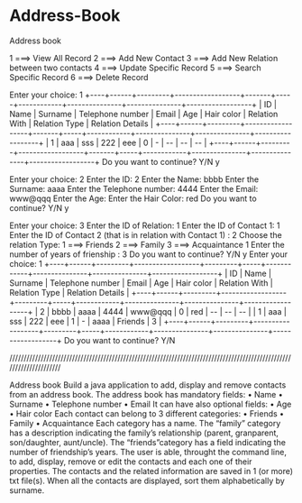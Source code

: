 # Address-Book

Address book

1 ===> View All  Record 
2 ===> Add New Contact 
3 ===> Add New Relation between two contacts
4 ===> Update Specific Record 
5 ===> Search Specific Record 
6 ===> Delete  Record 

Enter your choice: 
1
+----+------+---------+------------------+-------+-----+------------+---------------+---------------+------------------+
| ID | Name | Surname | Telephone number | Email | Age | Hair color | Relation With | Relation Type | Relation Details |
+----+------+---------+------------------+-------+-----+------------+---------------+---------------+------------------+
| 1  | aaa  | sss     | 222              | eee   | 0   | -          |  --           |  --           |  --              |
+----+------+---------+------------------+-------+-----+------------+---------------+---------------+------------------+
Do you want to continue? Y/N
y

Enter your choice: 
2
Enter the ID: 2
Enter the  Name: bbbb
Enter the  Surname: aaaa
Enter the Telephone number: 4444
Enter the  Email: www@qqq
Enter the  Age: 
Enter the  Hair Color: red
Do you want to continue? Y/N
y

Enter your choice: 
3
Enter the ID of Relation: 1
Enter the ID of Contact 1: 1
Enter the ID of Contact 2 (that is in relation with Contact 1) : 2
Choose the relation Type: 
1 ===> Friends 
2 ===> Family 
3 ===> Acquaintance
1
Enter the number of years of frienship : 3
Do you want to continue? Y/N
y
Enter your choice: 
1
+----+------+---------+------------------+---------+-----+------------+---------------+---------------+------------------+
| ID | Name | Surname | Telephone number | Email   | Age | Hair color | Relation With | Relation Type | Relation Details |
+----+------+---------+------------------+---------+-----+------------+---------------+---------------+------------------+
| 2  | bbbb | aaaa    | 4444             | www@qqq | 0   | red        |  --           |  --           |  --              |
| 1  | aaa  | sss     | 222              | eee     | 1   | -          | aaaa          | Friends       | 3                |
+----+------+---------+------------------+---------+-----+------------+---------------+---------------+------------------+
Do you want to continue? Y/N




/////////////////////////////////////////////////////////////////////////////////////////////////////////////////////

Address book
Build a java application to add, display and remove contacts from an address book.
The address book has mandatory fields:
• Name
• Surname
• Telephone number
• Email
It can have also optional fields:
• Age
• Hair color
Each contact can belong to 3 different categories:
• Friends
• Family
• Acquaintance
Each category has a name. The “family” category has a description indicating the family’s relationship
(parent, granparent, son/daughter, aunt/uncle). The “friends”category has a field indicating the number
of friendship’s years.
The user is able, throught the command line, to add, display, remove or edit the contacts and each one
of their properties. The contacts and the related information are saved in 1 (or more) txt file(s). When all
the contacts are displayed, sort them alphabetically by surname.
